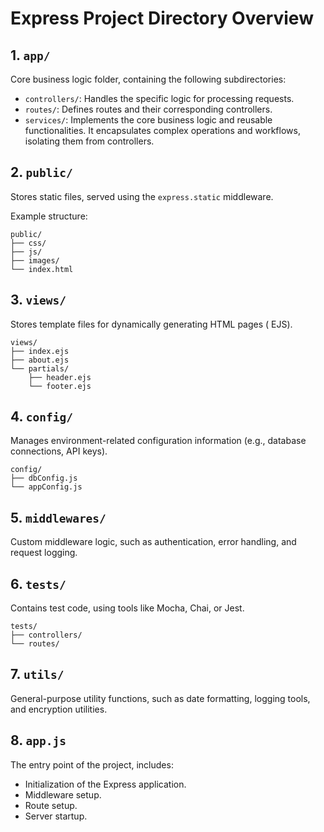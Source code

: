 # Express Project Directory Overview

## 1. `app/`

Core business logic folder, containing the following subdirectories:

- `controllers/`: Handles the specific logic for processing requests.
- `routes/`: Defines routes and their corresponding controllers.
- `services/`: Implements the core business logic and reusable functionalities. It encapsulates complex operations and workflows, isolating them from controllers.

## 2. `public/`

Stores static files, served using the `express.static` middleware.

Example structure:

```
public/
├── css/
├── js/
├── images/
└── index.html
```

## 3. `views/`

Stores template files for dynamically generating HTML pages ( EJS).

```
views/
├── index.ejs
├── about.ejs
└── partials/
    ├── header.ejs
    └── footer.ejs
```

## 4. `config/`

Manages environment-related configuration information (e.g., database connections, API keys).

```
config/
├── dbConfig.js
└── appConfig.js
```

## 5. `middlewares/`

Custom middleware logic, such as authentication, error handling, and request logging.

## 6. `tests/`

Contains test code, using tools like Mocha, Chai, or Jest.

```
tests/
├── controllers/
└── routes/
```

## 7. `utils/`

General-purpose utility functions, such as date formatting, logging tools, and encryption utilities.

## 8. `app.js`

The entry point of the project, includes:

- Initialization of the Express application.
- Middleware setup.
- Route setup.
- Server startup.
